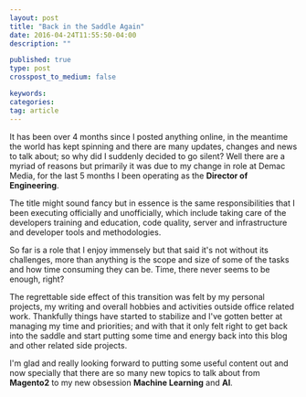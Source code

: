 ```yaml
---
layout: post
title: "Back in the Saddle Again"
date: 2016-04-24T11:55:50-04:00
description: ""

published: true
type: post
crosspost_to_medium: false

keywords:
categories:
tag: article
---
```


It has been over 4 months since I posted anything online, in the meantime the world has kept spinning and there are many updates, changes and news to talk about; so why did I suddenly decided to go silent? Well there are a myriad of reasons but primarily it was due to my change in role at Demac Media, for the last 5 months I been operating as the **Director of Engineering**.

The title might sound fancy but in essence is the same responsibilities that I been executing officially and unofficially, which include taking care of the developers training and education, code quality, server and infrastructure and developer tools and methodologies.

So far is a role that I enjoy immensely but that said it's not without its challenges, more than anything is the scope and size of some of the tasks and how time consuming they can be. Time, there never seems to be enough, right?

The regrettable side effect of this transition was felt by my personal projects, my writing and overall hobbies and activities outside office related work. Thankfully things have started to stabilize and I've gotten better at managing my time and priorities; and with that it only felt right to get back into the saddle and start putting some time and energy back into this blog and other related side projects.

I'm glad and really looking forward to putting some useful content out and now specially that there are so many new topics to talk about from **Magento2** to my new obsession **Machine Learning** and **AI**.
